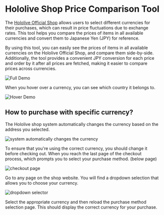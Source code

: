 # Hololive Shop Price Comparison Tool

The [Hololive Official Shop](https://shop.hololivepro.com/) allows users to select different currencies for their purchases, which can result in price fluctuations due to exchange rates. This tool helps you compare the prices of items in all available currencies and convert them to Japanese Yen (JPY) for reference.

By using this tool, you can easily see the prices of items in all available currencies on the Hololive Official Shop, and compare them side-by-side. Additionally, the tool provides a convenient JPY conversion for each price and order by it after all prices are fetched, making it easier to compare prices across currencies.

![Full Demo](https://user-images.githubusercontent.com/25532663/232450266-05770ab9-ca82-40a4-ab7e-e66a1fd5cf4d.png)

When you hover over a currency, you can see which country it belongs to.

![Hover Demo](https://user-images.githubusercontent.com/25532663/232450895-813b6441-127c-41a0-ac6d-69d2d54ccb87.png)

## How to purchase with specific currency?

The Hololive shop system automatically changes the currency based on the address you selected.

![system automatically changes the currency](https://user-images.githubusercontent.com/25532663/232466086-4853b108-0a9e-4cf2-a799-f0eb02792eb6.png)

To ensure that you're using the correct currency, you should change it before checking out.
When you reach the last page of the checkout process, which prompts you to select your purchase method. (below page)

![checkout page](https://user-images.githubusercontent.com/25532663/232466758-13e9bf69-d2d7-4c80-aa40-29ac44381b44.png)

Go to any page on the shop website. You will find a dropdown selection that allows you to choose your currency.

![dropdown selector](https://user-images.githubusercontent.com/25532663/232465792-5de75ff3-1add-4ab7-8640-c50692dee812.png)

Select the appropriate currency and then reload the purchase method selection page. This should display the correct currency for your purchase.
